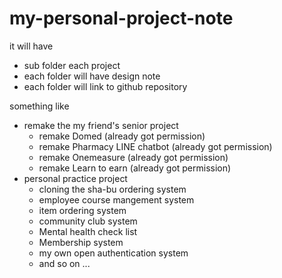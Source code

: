 # my-personal-project-note
it will have 
- sub folder each project
- each folder will have design note
- each folder will link to github repository

something like
- remake the my friend's senior project
  - remake Domed (already got permission)
  - remake Pharmacy LINE chatbot (already got permission)
  - remake Onemeasure (already got permission)
  - remake Learn to earn (already got permission)
- personal practice project
  - cloning the sha-bu ordering system
  - employee course mangement system
  - item ordering system
  - community club system
  - Mental health check list
  - Membership system
  - my own open authentication system
  - and so on ...

